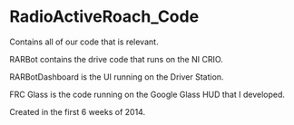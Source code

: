 RadioActiveRoach_Code
=====================

Contains all of our code that is relevant.

RARBot contains the drive code that runs on the NI CRIO.

RARBotDashboard is the UI running on the Driver Station.

FRC Glass is the code running on the Google Glass HUD that I developed.


Created in the first 6 weeks of 2014.
